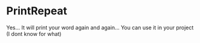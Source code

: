 # PrintRepeat
Yes... It will print your word again and again... You can use it in your project (I dont know for what)

